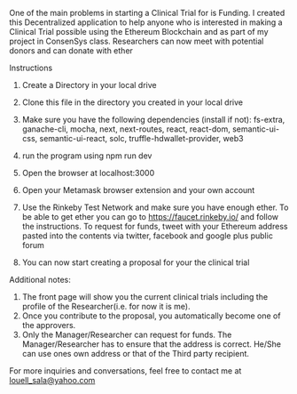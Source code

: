 One of the main problems in starting a Clinical Trial for is Funding.
I created this Decentralized application to help anyone who is interested in making a Clinical Trial possible using the Ethereum Blockchain and as part of my project in ConsenSys class. Researchers can now meet with potential donors and can donate with ether 

Instructions

1. Create a Directory in your local drive
2. Clone this file in the directory you created in your local drive
3. Make sure you have the following dependencies (install if not):
fs-extra, ganache-cli, mocha, next, next-routes, react, react-dom, semantic-ui-css, semantic-ui-react,
solc, truffle-hdwallet-provider, web3

4. run the program using npm run dev

5. Open the browser at localhost:3000

6. Open your Metamask browser extension and your own account

7. Use the Rinkeby Test Network and make sure you have enough ether.
To be able to get ether you can go to https://faucet.rinkeby.io/ 
and follow the instructions. To request for funds, tweet with your Ethereum address pasted into the contents
via twitter, facebook and google plus public forum

8. You can now start creating a proposal for your the clinical trial 

Additional notes: 
1. The front page will show you the current clinical trials including the profile of the Researcher(i.e. for now it is me). 
2. Once you contribute to the proposal, you automatically become one of the approvers.
3. Only the Manager/Researcher can request for funds. The Manager/Researcher has to ensure that the address is correct. He/She can use ones own address or that of the Third party recipient.

For more inquiries and conversations, feel free to contact me at louell_sala@yahoo.com
